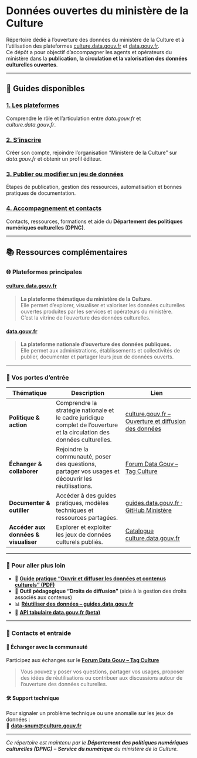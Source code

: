 # Données ouvertes du ministère de la Culture  

Répertoire dédié à l’ouverture des données du ministère de la Culture et à l’utilisation des plateformes [culture.data.gouv.fr](https://culture.data.gouv.fr) et [data.gouv.fr](https://www.data.gouv.fr).  
Ce dépôt a pour objectif d’accompagner les agents et opérateurs du ministère dans la **publication, la circulation et la valorisation des données culturelles ouvertes**.

---

## 📘 Guides disponibles  

### [1. Les plateformes](Guides/plateformes.md)  
Comprendre le rôle et l’articulation entre *data.gouv.fr* et *culture.data.gouv.fr*.  

### [2. S’inscrire](Guides/inscription.md)  
Créer son compte, rejoindre l’organisation “Ministère de la Culture” sur *data.gouv.fr* et obtenir un profil éditeur.  

### [3. Publier ou modifier un jeu de données](Guides/publier_modifier.md)  
Étapes de publication, gestion des ressources, automatisation et bonnes pratiques de documentation.  

### [4. Accompagnement et contacts](Guides/accompagnement_contacts.md)  
Contacts, ressources, formations et aide du **Département des politiques numériques culturelles (DPNC)**.  

---

## 📚 Ressources complémentaires  

### 🌐 Plateformes principales  

#### [culture.data.gouv.fr](https://culture.data.gouv.fr)  
> **La plateforme thématique du ministère de la Culture.**  
> Elle permet d’explorer, visualiser et valoriser les données culturelles ouvertes produites par les services et opérateurs du ministère.  
> C’est la vitrine de l’ouverture des données culturelles.  

#### [data.gouv.fr](https://www.data.gouv.fr)  
> **La plateforme nationale d’ouverture des données publiques.**  
> Elle permet aux administrations, établissements et collectivités de publier, documenter et partager leurs jeux de données ouverts.  

---

### 🔑 Vos portes d’entrée  

| Thématique | Description | Lien |
|-------------|--------------|------|
| **Politique & action** | Comprendre la stratégie nationale et le cadre juridique complet de l’ouverture et la circulation des données culturelles. | [culture.gouv.fr – Ouverture et diffusion des données](https://www.culture.gouv.fr/Thematiques/Innovation-numerique/Ouverture-et-diffusion-des-donnees-et-contenus-culturels) |
| **Échanger & collaborer** | Rejoindre la communauté, poser des questions, partager vos usages et découvrir les réutilisations. | [Forum Data Gouv – Tag Culture](https://forum.data.gouv.fr/tag/culture) |
| **Documenter & outiller** | Accéder à des guides pratiques, modèles techniques et ressources partagées. | [guides.data.gouv.fr · GitHub Ministère](https://guides.data.gouv.fr) |
| **Accéder aux données & visualiser** | Explorer et exploiter les jeux de données culturels publiés. | [Catalogue culture.data.gouv.fr](https://culture.data.gouv.fr) |

---

### 🚀 Pour aller plus loin  

- 📘 **[Guide pratique “Ouvrir et diffuser les données et contenus culturels” (PDF)](https://www.culture.gouv.fr/content/download/...)**  
- 🧩 **Outil pédagogique “Droits de diffusion”** (aide à la gestion des droits associés aux contenus)  
- 📊 **[Réutiliser des données – guides.data.gouv.fr](https://guides.data.gouv.fr/reutiliser)**  
- 🧠 **[API tabulaire data.gouv.fr (beta)](https://apidatagouv.readthedocs.io)**  

---

### 💬 Contacts et entraide  

#### 📢 Échanger avec la communauté  
Participez aux échanges sur le **[Forum Data Gouv – Tag Culture](https://forum.data.gouv.fr/tag/culture)**  
> Vous pouvez y poser vos questions, partager vos usages, proposer des idées de réutilisations ou contribuer aux discussions autour de l’ouverture des données culturelles.  

#### 🛠 Support technique  
Pour signaler un problème technique ou une anomalie sur les jeux de données :  
📧 **data-snum@culture.gouv.fr**  

---

*Ce répertoire est maintenu par le **Département des politiques numériques culturelles (DPNC)** – **Service du numérique** du ministère de la Culture.*  
